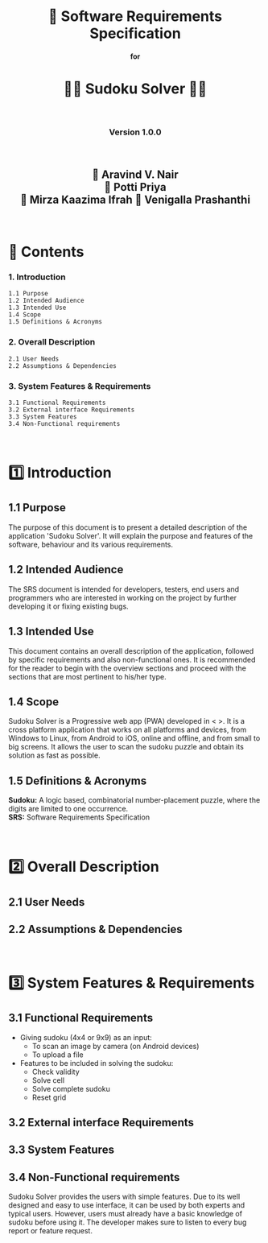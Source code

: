 <!-- Cover Page -->

# <div align=center>:scroll: **Software Requirements Specification**</div>
#### <div align=center>for</div>
# <div align=center>:male_detective: **Sudoku Solver** :female_detective:</div>
<br/>

### <div align=center>Version 1.0.0</div>
<br/>

## <div align=center> :boy: Aravind V. Nair<br/> :woman: Potti Priya<br/>:woman: Mirza Kaazima Ifrah :woman: Venigalla Prashanthi<br/></div>
<br/>

<!-- Contents page -->

# :pencil: **Contents** 

### **1. Introduction**
```
1.1 Purpose
1.2 Intended Audience
1.3 Intended Use
1.4 Scope
1.5 Definitions & Acronyms
```

### **2. Overall Description**
```
2.1 User Needs
2.2 Assumptions & Dependencies
```

### **3. System Features & Requirements**
```
3.1 Functional Requirements
3.2 External interface Requirements
3.3 System Features
3.4 Non-Functional requirements
```
<br/>

<!-- Introduction -->

# **:one: Introduction**

## **1.1 Purpose**

The purpose of this document is to present a detailed description of the application 'Sudoku Solver'. It will explain the purpose and features of the software, behaviour and its various requirements.

## **1.2 Intended Audience**

The SRS document is intended for developers, testers, end users and programmers who are interested in working on the project by further developing it or fixing existing bugs.

## **1.3 Intended Use**

This document contains an overall description of the application, followed by specific requirements and also non-functional ones. It is recommended for the reader to begin with the overview sections and proceed with the sections that are most pertinent to his/her type.

## **1.4 Scope**

Sudoku Solver is a Progressive web app (PWA) developed in < >. It is a cross platform application that works on all platforms and devices, from Windows to Linux, from Android to iOS, online and offline, and from small to big screens. It allows the user to scan the sudoku puzzle and obtain its solution as fast as possible.

## **1.5 Definitions & Acronyms**

**Sudoku:** A logic based, combinatorial number-placement puzzle, where the digits are limited to one occurrence.<br/>
**SRS:** Software Requirements Specification

<br/>

<!-- Overall Description -->

# **:two: Overall Description**

## **2.1 User Needs**


## **2.2 Assumptions & Dependencies**

<br/>

<!-- System Featurres & Requirements -->

# **:three: System Features & Requirements**

## **3.1 Functional Requirements**
* Giving sudoku (4x4 or 9x9) as an input:
    * To scan an image by camera (on Android devices)
    * To upload a file
* Features to be included in solving the sudoku:
    * Check validity
    * Solve cell
    * Solve complete sudoku
    * Reset grid

## **3.2 External interface Requirements**


## **3.3 System Features**


## **3.4 Non-Functional requirements**

Sudoku Solver provides the users with simple features. Due to its well designed and easy to use interface, it can be used by both experts and typical users. However, users must already have a basic knowledge of sudoku before using it. The developer makes sure to listen to every bug report or feature request.
